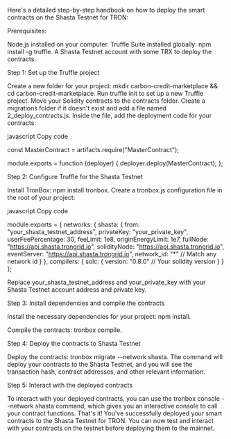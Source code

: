 Here's a detailed step-by-step handbook on how to deploy the smart contracts on the Shasta Testnet for TRON:

Prerequisites:

Node.js installed on your computer.
Truffle Suite installed globally: npm install -g truffle.
A Shasta Testnet account with some TRX to deploy the contracts.

Step 1: Set up the Truffle project

Create a new folder for your project: mkdir carbon-credit-marketplace && cd carbon-credit-marketplace.
Run truffle init to set up a new Truffle project.
Move your Solidity contracts to the contracts folder.
Create a migrations folder if it doesn't exist and add a file named 2_deploy_contracts.js. Inside the file, add the deployment code for your contracts:

javascript
Copy code

const MasterContract = artifacts.require("MasterContract");

module.exports = function (deployer) {
  deployer.deploy(MasterContract);
};

Step 2: Configure Truffle for the Shasta Testnet

Install TronBox: npm install tronbox.
Create a tronbox.js configuration file in the root of your project:

javascript
Copy code

module.exports = {
  networks: {
    shasta: {
      from: "your_shasta_testnet_address",
      privateKey: "your_private_key",
      userFeePercentage: 30,
      feeLimit: 1e8,
      originEnergyLimit: 1e7,
      fullNode: "https://api.shasta.trongrid.io",
      solidityNode: "https://api.shasta.trongrid.io",
      eventServer: "https://api.shasta.trongrid.io",
      network_id: "*" // Match any network id
    }
  },
  compilers: {
    solc: {
      version: "0.8.0" // Your solidity version
    }
  }
};

Replace your_shasta_testnet_address and your_private_key with your Shasta Testnet account address and private key.

Step 3: Install dependencies and compile the contracts

Install the necessary dependencies for your project: npm install.

Compile the contracts: tronbox compile.

Step 4: Deploy the contracts to Shasta Testnet

Deploy the contracts: tronbox migrate --network shasta.
The command will deploy your contracts to the Shasta Testnet, and you will see the transaction hash, contract addresses, and other relevant information.

Step 5: Interact with the deployed contracts

To interact with your deployed contracts, you can use the tronbox console --network shasta command, which gives you an interactive console to call your contract functions.
That's it! You've successfully deployed your smart contracts to the Shasta Testnet for TRON. You can now test and interact with your contracts on the testnet before deploying them to the mainnet.